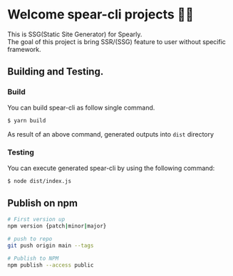 # Welcome spear-cli projects 🚀🚀

This is SSG(Static Site Generator) for Spearly.  
The goal of this project is bring SSR/(SSG) feature to user without specific framework.

## Building and Testing.

### Build

You can build spear-cli as follow single command.

```bash
$ yarn build
```

As result of an above command, generated outputs into `dist` directory

### Testing

You can execute generated spear-cli by using the following command:

```bash
$ node dist/index.js
```

## Publish on npm

```bash
# First version up
npm version {patch|minor|major}

# push to repo
git push origin main --tags

# Publish to NPM
npm publish --access public
```
